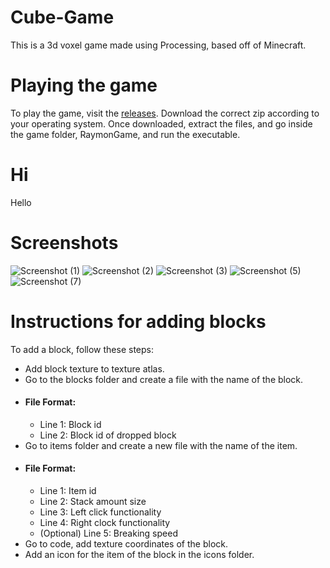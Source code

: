 # Cube-Game
This is a 3d voxel game made using Processing, based off of Minecraft.


# Playing the game
To play the game, visit the [releases](https://github.com/raymon-zhang/Cube-Game/releases). 
Download the correct zip according to your operating system. Once downloaded, extract the files, and go inside the game folder, RaymonGame, and run the executable. 

# Hi
Hello

# Screenshots
![Screenshot (1)](https://user-images.githubusercontent.com/65573069/226516167-f130fb4e-6a05-417e-971b-3dff9cd53729.png)
![Screenshot (2)](https://user-images.githubusercontent.com/65573069/226516407-83e71504-4165-46e1-8eac-b09f7e8ea817.png)
![Screenshot (3)](https://user-images.githubusercontent.com/65573069/226516679-206ad8f5-cb6b-4e87-a096-f4c595e09662.png)
![Screenshot (5)](https://user-images.githubusercontent.com/65573069/226516911-32c88022-10d6-43e7-9878-03147f0565a2.png)
![Screenshot (7)](https://user-images.githubusercontent.com/65573069/226517058-67c34aed-418b-46d7-b025-939988f2735c.png)

# Instructions for adding blocks
To add a block, follow these steps:
* Add block texture to texture atlas.
* Go to the blocks folder and create a file with the name of the block.
* #### File Format:
   * Line 1: Block id
   * Line 2: Block id of dropped block
* Go to items folder and create a new file with the name of the item.
* #### File Format:
   * Line 1: Item id
   * Line 2: Stack amount size
   * Line 3: Left click functionality
   * Line 4: Right clock functionality
   * (Optional) Line 5: Breaking speed
* Go to code, add texture coordinates of the block.
* Add an icon for the item of the block in the icons folder.
